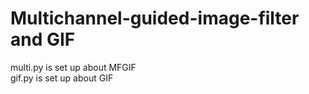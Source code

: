 # Multichannel-guided-image-filter and GIF
multi.py is set up about MFGIF </br> 
gif.py is set up about GIF
